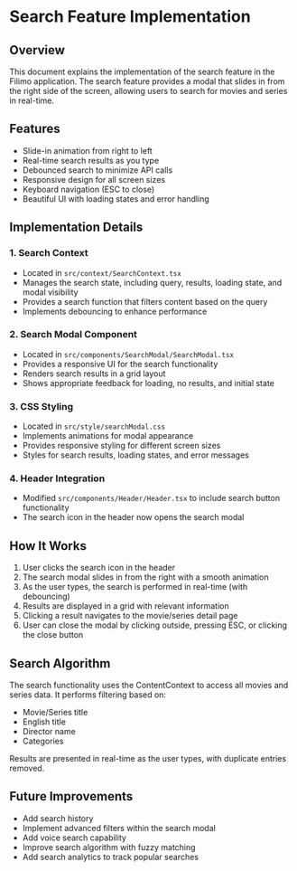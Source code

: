 # Search Feature Implementation

## Overview
This document explains the implementation of the search feature in the Filimo application. The search feature provides a modal that slides in from the right side of the screen, allowing users to search for movies and series in real-time.

## Features
- Slide-in animation from right to left
- Real-time search results as you type
- Debounced search to minimize API calls
- Responsive design for all screen sizes
- Keyboard navigation (ESC to close)
- Beautiful UI with loading states and error handling

## Implementation Details

### 1. Search Context
- Located in `src/context/SearchContext.tsx`
- Manages the search state, including query, results, loading state, and modal visibility
- Provides a search function that filters content based on the query
- Implements debouncing to enhance performance

### 2. Search Modal Component
- Located in `src/components/SearchModal/SearchModal.tsx`
- Provides a responsive UI for the search functionality
- Renders search results in a grid layout
- Shows appropriate feedback for loading, no results, and initial state

### 3. CSS Styling
- Located in `src/style/searchModal.css`
- Implements animations for modal appearance
- Provides responsive styling for different screen sizes
- Styles for search results, loading states, and error messages

### 4. Header Integration
- Modified `src/components/Header/Header.tsx` to include search button functionality
- The search icon in the header now opens the search modal

## How It Works
1. User clicks the search icon in the header
2. The search modal slides in from the right with a smooth animation
3. As the user types, the search is performed in real-time (with debouncing)
4. Results are displayed in a grid with relevant information
5. Clicking a result navigates to the movie/series detail page
6. User can close the modal by clicking outside, pressing ESC, or clicking the close button

## Search Algorithm
The search functionality uses the ContentContext to access all movies and series data. It performs filtering based on:
- Movie/Series title
- English title
- Director name
- Categories

Results are presented in real-time as the user types, with duplicate entries removed.

## Future Improvements
- Add search history
- Implement advanced filters within the search modal
- Add voice search capability
- Improve search algorithm with fuzzy matching
- Add search analytics to track popular searches 